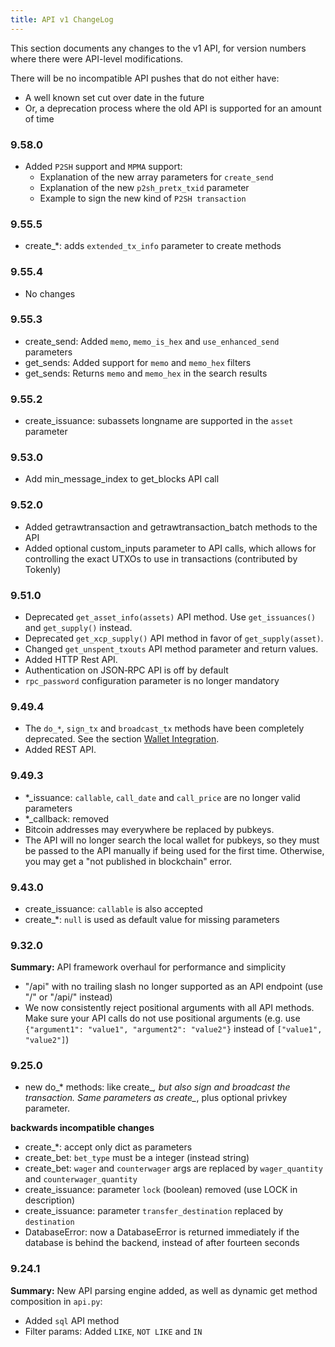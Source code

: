```yaml
---
title: API v1 ChangeLog
---
```



This section documents any changes to the v1 API, for version numbers where there were API-level modifications.

There will be no incompatible API pushes that do not either have:

* A well known set cut over date in the future
* Or, a deprecation process where the old API is supported for an amount of time

### 9.58.0
 * Added `P2SH` support and `MPMA` support:
   * Explanation of the new array parameters for `create_send`
   * Explanation of the new `p2sh_pretx_txid` parameter
   * Example to sign the new kind of `P2SH transaction`

### 9.55.5
* create_*: adds `extended_tx_info` parameter to create methods

### 9.55.4
* No changes

### 9.55.3
* create_send: Added `memo`, `memo_is_hex` and `use_enhanced_send` parameters
* get_sends: Added support for `memo` and `memo_hex` filters
* get_sends: Returns `memo` and `memo_hex` in the search results

### 9.55.2
* create_issuance: subassets longname are supported in the `asset` parameter

### 9.53.0
* Add min_message_index to get_blocks API call

### 9.52.0
* Added getrawtransaction and getrawtransaction_batch methods to the API
* Added optional custom_inputs parameter to API calls, which allows for controlling the exact UTXOs to use in transactions (contributed by Tokenly)

### 9.51.0
* Deprecated `get_asset_info(assets)` API method. Use `get_issuances()` and `get_supply()` instead.
* Deprecated `get_xcp_supply()` API method in favor of `get_supply(asset)`.
* Changed `get_unspent_txouts` API method parameter and return values.
* Added HTTP Rest API.
* Authentication on JSON‐RPC API is off by default
* `rpc_password` configuration parameter is no longer mandatory

### 9.49.4
* The `do_*`, `sign_tx` and `broadcast_tx` methods have been completely deprecated. See the section [Wallet Integration](#Wallet-Integration).
* Added REST API.

### 9.49.3

* \*_issuance: ``callable``, ``call_date`` and ``call_price`` are no longer valid parameters
* \*_callback: removed
* Bitcoin addresses may everywhere be replaced by pubkeys.
* The API will no longer search the local wallet for pubkeys, so they must be passed to the API manually if being used for the first time. Otherwise, you may get a "not published in blockchain" error.

### 9.43.0

* create_issuance: ``callable`` is also accepted
* create_*: ``null`` is used as default value for missing parameters

### 9.32.0

**Summary:** API framework overhaul for performance and simplicity

* "/api" with no trailing slash no longer supported as an API endpoint (use "/" or "/api/" instead)
* We now consistently reject positional arguments with all API methods. Make sure your API calls do not use positional
  arguments (e.g. use `{"argument1": "value1", "argument2": "value2"}` instead of `["value1", "value2"]`)

### 9.25.0

* new do_* methods: like create_*, but also sign and broadcast the transaction. Same parameters as create_*, plus optional privkey parameter.

**backwards incompatible changes**

* create_*: accept only dict as parameters
* create_bet: ``bet_type`` must be a integer (instead string)
* create_bet: ``wager`` and ``counterwager`` args are replaced by ``wager_quantity`` and ``counterwager_quantity``
* create_issuance: parameter ``lock`` (boolean) removed (use LOCK in description)
* create_issuance: parameter ``transfer_destination`` replaced by ``destination``
* DatabaseError: now a DatabaseError is returned immediately if the database is behind the backend, instead of after fourteen seconds

### 9.24.1

**Summary:** New API parsing engine added, as well as dynamic get method composition in ``api.py``:

* Added ``sql`` API method
* Filter params: Added ``LIKE``, ``NOT LIKE`` and ``IN``
